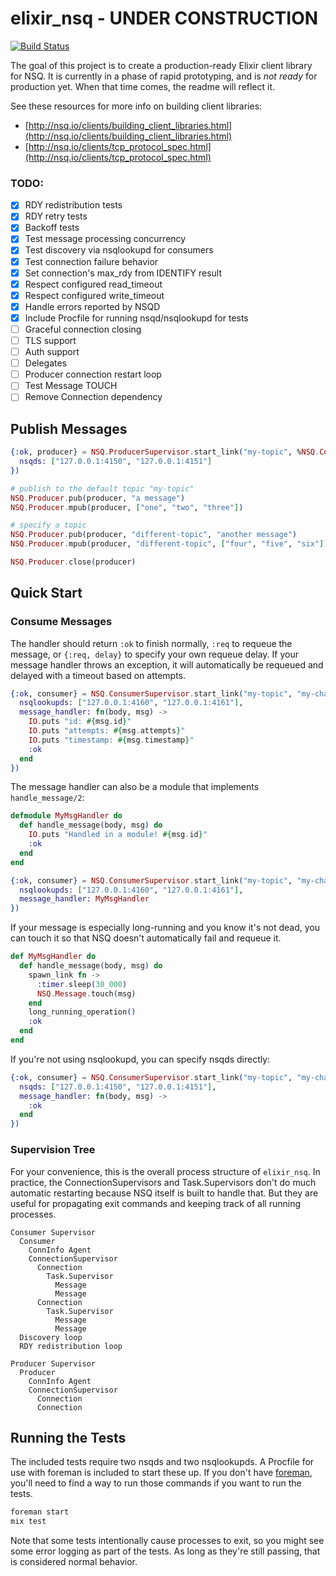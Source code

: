 # elixir_nsq - UNDER CONSTRUCTION

[![Build Status](https://travis-ci.org/wistia/elixir_nsq.svg?branch=master)](https://travis-ci.org/wistia/elixir_nsq)

The goal of this project is to create a production-ready Elixir client library
for NSQ. It is currently in a phase of rapid prototyping, and is _not ready_
for production yet. When that time comes, the readme will reflect it.

See these resources for more info on building client libraries:

- [http://nsq.io/clients/building_client_libraries.html](http://nsq.io/clients/building_client_libraries.html)
- [http://nsq.io/clients/tcp_protocol_spec.html](http://nsq.io/clients/tcp_protocol_spec.html)

### TODO:

- [x] RDY redistribution tests
- [x] RDY retry tests
- [x] Backoff tests
- [x] Test message processing concurrency
- [x] Test discovery via nsqlookupd for consumers
- [x] Test connection failure behavior
- [x] Set connection's max_rdy from IDENTIFY result
- [x] Respect configured read_timeout
- [x] Respect configured write_timeout
- [x] Handle errors reported by NSQD
- [x] Include Procfile for running nsqd/nsqlookupd for tests
- [ ] Graceful connection closing
- [ ] TLS support
- [ ] Auth support
- [ ] Delegates
- [ ] Producer connection restart loop
- [ ] Test Message TOUCH
- [ ] Remove Connection dependency

## Publish Messages

```elixir
{:ok, producer} = NSQ.ProducerSupervisor.start_link("my-topic", %NSQ.Config{
  nsqds: ["127.0.0.1:4150", "127.0.0.1:4151"]
})

# publish to the default topic "my-topic"
NSQ.Producer.pub(producer, "a message")
NSQ.Producer.mpub(producer, ["one", "two", "three"])

# specify a topic
NSQ.Producer.pub(producer, "different-topic", "another message")
NSQ.Producer.mpub(producer, "different-topic", ["four", "five", "six"])

NSQ.Producer.close(producer)
```

## Quick Start

### Consume Messages

The handler should return `:ok` to finish normally, `:req` to requeue the
message, or `{:req, delay}` to specify your own requeue delay. If your message
handler throws an exception, it will automatically be requeued and delayed with
a timeout based on attempts.

```elixir
{:ok, consumer} = NSQ.ConsumerSupervisor.start_link("my-topic", "my-channel", %NSQ.Config{
  nsqlookupds: ["127.0.0.1:4160", "127.0.0.1:4161"],
  message_handler: fn(body, msg) ->
    IO.puts "id: #{msg.id}"
    IO.puts "attempts: #{msg.attempts}"
    IO.puts "timestamp: #{msg.timestamp}"
    :ok
  end
})
```

The message handler can also be a module that implements `handle_message/2`:

```elixir
defmodule MyMsgHandler do
  def handle_message(body, msg) do
    IO.puts "Handled in a module! #{msg.id}"
    :ok
  end
end

{:ok, consumer} = NSQ.ConsumerSupervisor.start_link("my-topic", "my-channel", %NSQ.Config{
  nsqlookupds: ["127.0.0.1:4160", "127.0.0.1:4161"],
  message_handler: MyMsgHandler
})
```

If your message is especially long-running and you know it's not dead, you can
touch it so that NSQ doesn't automatically fail and requeue it.

```elixir
def MyMsgHandler do
  def handle_message(body, msg) do
    spawn_link fn ->
      :timer.sleep(30_000)
      NSQ.Message.touch(msg)
    end
    long_running_operation()
    :ok
  end
end
```

If you're not using nsqlookupd, you can specify nsqds directly:

```elixir
{:ok, consumer} = NSQ.ConsumerSupervisor.start_link("my-topic", "my-channel", %NSQ.Config{
  nsqds: ["127.0.0.1:4150", "127.0.0.1:4151"],
  message_handler: fn(body, msg) ->
    :ok
  end
})
```

### Supervision Tree

For your convenience, this is the overall process structure of `elixir_nsq`.
In practice, the ConnectionSupervisors and Task.Supervisors don't do much
automatic restarting because NSQ itself is built to handle that. But they are
useful for propagating exit commands and keeping track of all running
processes.

    Consumer Supervisor
      Consumer
        ConnInfo Agent
        ConnectionSupervisor
          Connection
            Task.Supervisor
              Message
              Message
          Connection
            Task.Supervisor
              Message
              Message
      Discovery loop
      RDY redistribution loop

    Producer Supervisor
      Producer
        ConnInfo Agent
        ConnectionSupervisor
          Connection
          Connection

## Running the Tests

The included tests require two nsqds and two nsqlookupds. A Procfile for use
with foreman is included to start these up. If you don't have
[foreman](https://github.com/ddollar/foreman), you'll need to find a way to run
those commands if you want to run the tests.

```bash
foreman start
mix test
```

Note that some tests intentionally cause processes to exit, so you might see
some error logging as part of the tests. As long as they're still passing, that
is considered normal behavior.
